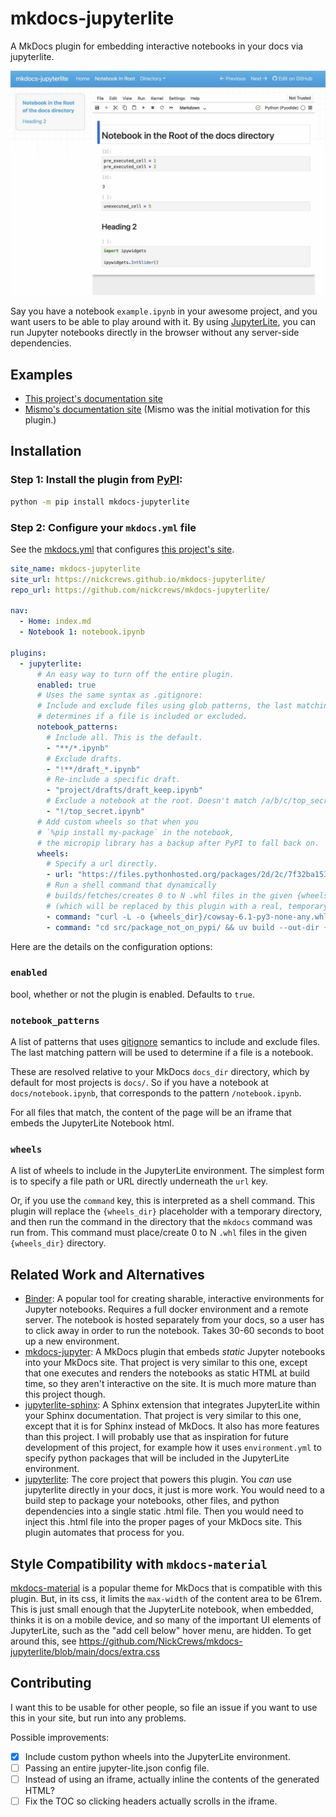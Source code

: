 
# mkdocs-jupyterlite

A MkDocs plugin for embedding interactive notebooks in your docs via jupyterlite.

![Screenshot of a JupyterLite notebook embedded in MkDocs](https://raw.githubusercontent.com/NickCrews/mkdocs-jupyterlite/main/docs/assets/screenshot.jpg)

Say you have a notebook `example.ipynb` in your awesome project, and you want
users to be able to play around with it.
By using [JupyterLite](https://jupyterlite.readthedocs.io/),
you can run Jupyter notebooks directly in the browser without any server-side dependencies.

## Examples

- [This project's documentation site](https://nickcrews.github.io/mkdocs-jupyterlite)
- [Mismo's documentation site](https://nickcrews.github.io/mismo/examples/patent_deduplication/)
  (Mismo was the initial motivation for this plugin.)

## Installation

### Step 1: Install the plugin from [PyPI](https://pypi.org/project/mkdocs-jupyterlite/):

```bash
python -m pip install mkdocs-jupyterlite
```

### Step 2: Configure your `mkdocs.yml` file

See the [mkdocs.yml](https://github.com/NickCrews/mkdocs-jupyterlite/blob/main/mkdocs.yml)
that configures [this project's site](https://nickcrews.github.io/mkdocs-jupyterlite).

```yaml
site_name: mkdocs-jupyterlite
site_url: https://nickcrews.github.io/mkdocs-jupyterlite/
repo_url: https://github.com/nickcrews/mkdocs-jupyterlite/

nav:
  - Home: index.md
  - Notebook 1: notebook.ipynb

plugins:
  - jupyterlite:
      # An easy way to turn off the entire plugin.
      enabled: true
      # Uses the same syntax as .gitignore:
      # Include and exclude files using glob patterns, the last matching pattern
      # determines if a file is included or excluded.
      notebook_patterns:
        # Include all. This is the default.
        - "**/*.ipynb"
        # Exclude drafts.
        - "!**/draft_*.ipynb"
        # Re-include a specific draft.
        - "project/drafts/draft_keep.ipynb"
        # Exclude a notebook at the root. Doesn't match /a/b/c/top_secret.ipynb
        - "!/top_secret.ipynb"
      # Add custom wheels so that when you
      # `%pip install my-package` in the notebook,
      # the micropip library has a backup after PyPI to fall back on.
      wheels:
        # Specify a url directly.
        - url: "https://files.pythonhosted.org/packages/2d/2c/7f32ba15302847f0cd0d01101470b2f427ec5b3a07756f41c823c01c0242/ibis_framework-10.5.0-py3-none-any.whl"
        # Run a shell command that dynamically
        # builds/fetches/creates 0 to N .whl files in the given {wheels_dir}
        # (which will be replaced by this plugin with a real, temporary directory).
        - command: "curl -L -o {wheels_dir}/cowsay-6.1-py3-none-any.whl https://files.pythonhosted.org/packages/f1/13/63c0a02c44024ee16f664e0b36eefeb22d54e93531630bd99e237986f534/cowsay-6.1-py3-none-any.whl"
        - command: "cd src/package_not_on_pypi/ && uv build --out-dir {wheels_dir}"
```

Here are the details on the configuration options:

### `enabled`

bool, whether or not the plugin is enabled. Defaults to `true`.

### `notebook_patterns`

A list of patterns that uses [gitignore](https://git-scm.com/docs/gitignore)
semantics to include and exclude files.
The last matching pattern will be used to determine if a file is a notebook.

These are resolved relative to your MkDocs `docs_dir` directory,
which by default for most projects is `docs/`.
So if you have a notebook at `docs/notebook.ipynb`,
that corresponds to the pattern `/notebook.ipynb`.

For all files that match, the content of the page will be an
iframe that embeds the JupyterLite Notebook html.

### `wheels`

A list of wheels to include in the JupyterLite environment.
The simplest form is to specify a file path or URL directly underneath the `url` key.

Or, if you use the `command` key, this is interpreted as a shell command.
This plugin will replace the `{wheels_dir}` placeholder with a temporary directory,
and then run the command in the directory that the `mkdocs` command was run from.
This command must place/create 0 to N `.whl` files in the given `{wheels_dir}` directory.

## Related Work and Alternatives

- [Binder](https://mybinder.org/):
  A popular tool for creating sharable, interactive environments for Jupyter notebooks.
  Requires a full docker environment and a remote server.
  The notebook is hosted separately from your docs, so a user has to click
  away in order to run the notebook.
  Takes 30-60 seconds to boot up a new environment.
- [mkdocs-jupyter](https://github.com/danielfrg/mkdocs-jupyter):
  A MkDocs plugin that embeds *static* Jupyter notebooks into your MkDocs site.
  That project is very similar to this one, except that one executes and
  renders the notebooks as static HTML at build time, so they
  aren't interactive on the site.
  It is much more mature than this project though.
- [jupyterlite-sphinx](https://github.com/jupyterlite/jupyterlite-sphinx):
  A Sphinx extension that integrates JupyterLite within your Sphinx documentation.
  That project is very similar to this one, except that it is for Sphinx
  instead of MkDocs.
  It also has more features than this project.
  I will probably use that as inspiration for future development of this project,
  for example how it uses `environment.yml` to specify python packages that will
  be included in the JupyterLite environment.
- [jupyterlite](https://github.com/jupyterlite/jupyterlite):
  The core project that powers this plugin.
  You *can* use jupyterlite directly in your docs, it just is more work.
  You would need to a build step to package your notebooks, other files, and python
  dependencies into a single static .html file.
  Then you would need to inject this .html file into the proper pages of your MkDocs site.
  This plugin automates that process for you.

## Style Compatibility with `mkdocs-material`

[mkdocs-material](https://squidfunk.github.io/mkdocs-material/)
is a popular theme for MkDocs that is compatible with this plugin.
But, in its css, it limits the `max-width` of the content area to be 61rem.
This is just small enough that the JupyterLite notebook, when embedded,
thinks it is on a mobile device, and so many of the important UI elements of JupyterLite,
such as the "add cell below" hover menu, are hidden.
To get around this, see https://github.com/NickCrews/mkdocs-jupyterlite/blob/main/docs/extra.css

## Contributing

I want this to be usable for other people, so file an issue if you want
to use this in your site, but run into any problems.

Possible improvements:

- [x] Include custom python wheels into the JupyterLite environment.
- [ ] Passing an entire jupyter-lite.json config file.
- [ ] Instead of using an iframe, actually inline the contents of the generated HTML?
- [ ] Fix the TOC so clicking headers actually scrolls in the iframe.